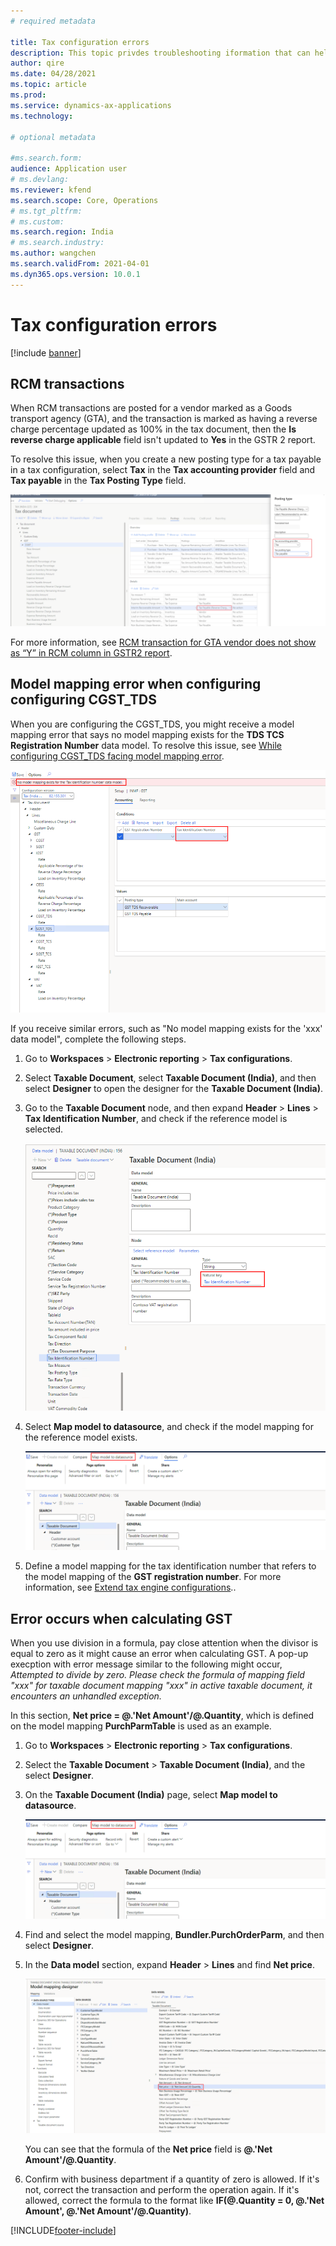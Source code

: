 ```yaml
---
# required metadata

title: Tax configuration errors
description: This topic privdes troubleshooting iformation that can help with tax configuration errors. 
author: qire
ms.date: 04/28/2021
ms.topic: article
ms.prod: 
ms.service: dynamics-ax-applications
ms.technology: 

# optional metadata

#ms.search.form:
audience: Application user
# ms.devlang: 
ms.reviewer: kfend
ms.search.scope: Core, Operations
# ms.tgt_pltfrm: 
# ms.custom: 
ms.search.region: India
# ms.search.industry: 
ms.author: wangchen
ms.search.validFrom: 2021-04-01
ms.dyn365.ops.version: 10.0.1
---
```


# Tax configuration errors

[!include [banner](../includes/banner.md)]

## RCM transactions

When RCM transactions are posted for a vendor marked as a Goods transport agency (GTA), and the transaction is marked as having a reverse charge percentage updated as 100% in the tax document, then the **Is reverse charge applicable** field isn't updated to **Yes** in the GSTR 2 report.

To resolve this issue, when you create a new posting type for a tax payable in a tax configuration, select **Tax** in the **Tax accounting provider** field and **Tax payable** in the **Tax Posting Type** field.

   [![Tax accounting provider and Tax posting type fields](./media/tax-configuration-errors-Picture1.png)](./media/tax-configuration-errors-Picture1.png)
   
For more information, see [RCM transaction for GTA vendor does not show as “Y” in RCM column in GSTR2 report](https://fix.lcs.dynamics.com/Issue/Details?bugId=515068&dbType=3).

## Model mapping error when configuring configuring CGST_TDS

When you are configuring the CGST_TDS, you might receive a model mapping error that says no model mapping exists for the **TDS TCS Registration Number** data model. To resolve this issue, see [While configuring CGST_TDS facing model mapping error](https://fix.lcs.dynamics.com/Issue/Details?bugId=527080&dbType=3).

   [![Model mapping error](./media/tax-configuration-errors-Picture2.png)](./media/tax-configuration-errors-Picture2.png)

 If you receive similar errors, such as "No model mapping exists for the 'xxx' data model", complete the following steps.

1. Go to **Workspaces** > **Electronic reporting** > **Tax configurations**.
2. Select **Taxable Document**, select **Taxable Document (India)**, and then select **Designer** to open the designer for the **Taxable Document (India)**.
3. Go to the **Taxable Document** node, and then expand **Header** > **Lines** > **Tax Identification Number**, and check if the reference model is selected.

      [![Taxable Document (India) page, Tax Identification Number field](./media/tax-configuration-errors-Picture3.png)](./media/tax-configuration-errors-Picture3.png)

4. Select **Map model to datasource**, and check if the model mapping for the reference model exists.

      [![Taxable Document (India) page, Map model to data source button](./media/tax-configuration-errors-Picture4.png)](./media/tax-configuration-errors-Picture4.png)

5. Define a model mapping for the tax identification number that refers to the model mapping of the **GST registration number**. For more information, see [Extend tax engine configurations](extend-tax-engine-configurations.md#complete-data-mapping-for-the-extended-taxable-document)..

## Error occurs when calculating GST

When you use division in a formula, pay close attention when the divisor is equal to zero as it might cause an error when calculating GST. A pop-up execption with error message similar to the following might occur, *Attempted to divide by zero. Please check the formula of mapping field "xxx" for taxable document mapping "xxx" in active taxable document, it encounters an unhandled exception.* 

In this section, **Net price = @.'Net Amount'/@.Quantity**, which is defined on the model mapping **PurchParmTable** is used as an example.

1. Go to **Workspaces** > **Electronic reporting** > **Tax configurations**.
2. Select the **Taxable Document** > **Taxable Document (India)**, and the select **Designer**.
3. On the **Taxable Document (India)** page, select **Map model to datasource**. 

      [![Direct taxes (tab)](./media/tax-configuration-errors-Picture5.png)](./media/tax-configuration-errors-Picture5.png)

4. Find and select the model mapping, **Bundler.PurchOrderParm**, and then select **Designer**.
5. In the **Data model** section, expand **Header** > **Lines** and find **Net price**.

      [![Direct taxes (tab)](./media/tax-configuration-errors-Picture6.png)](./media/tax-configuration-errors-Picture6.png)

   You can see that the formula of the **Net price** field is **@.'Net Amount'/@.Quantity**.
   
7. Confirm with business department if a quantity of zero is allowed. If it's not, correct the transaction and perform the operation again. If it's allowed, correct the formula to the format like **IF(@.Quantity = 0, @.'Net Amount', @.'Net Amount'/@.Quantity)**.


[!INCLUDE[footer-include](../../includes/footer-banner.md)]
